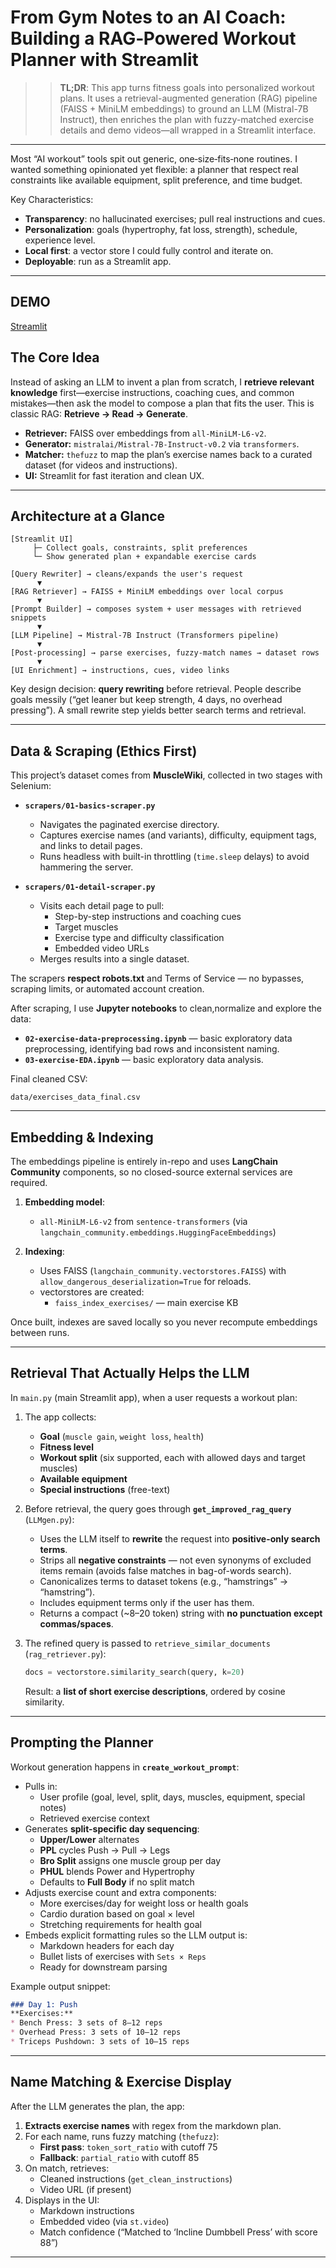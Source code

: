 # From Gym Notes to an AI Coach: Building a RAG‑Powered Workout Planner with Streamlit

> > **TL;DR**: This app turns fitness goals into personalized workout plans. It uses a retrieval-augmented generation (RAG) pipeline (FAISS + MiniLM embeddings) to ground an LLM (Mistral-7B Instruct), then enriches the plan with fuzzy-matched exercise details and demo videos—all wrapped in a Streamlit interface.

---

Most “AI workout” tools spit out generic, one‑size‑fits‑none routines. I wanted something opinionated yet flexible: a planner that respect real constraints like available equipment, split preference, and time budget. 

Key Characteristics:
- **Transparency**: no hallucinated exercises; pull real instructions and cues.
- **Personalization**: goals (hypertrophy, fat loss, strength), schedule, experience level.
- **Local first**: a vector store I could fully control and iterate on.
- **Deployable**: run as a Streamlit app.

---
## DEMO

[Streamlit](https://llm-workout-generator-mx9nrbg9gnsruunemprjr8.streamlit.app)

## The Core Idea

Instead of asking an LLM to invent a plan from scratch, I **retrieve relevant knowledge** first—exercise instructions, coaching cues, and common mistakes—then ask the model to compose a plan that fits the user. This is classic RAG: **Retrieve → Read → Generate**.

- **Retriever:** FAISS over embeddings from `all‑MiniLM‑L6‑v2`.
- **Generator:** `mistralai/Mistral‑7B‑Instruct‑v0.2` via `transformers`.
- **Matcher:** `thefuzz` to map the plan’s exercise names back to a curated dataset (for videos and instructions).
- **UI:** Streamlit for fast iteration and clean UX.

---

## Architecture at a Glance

```
[Streamlit UI]
     ├─ Collect goals, constraints, split preferences
     └─ Show generated plan + expandable exercise cards

[Query Rewriter] → cleans/expands the user's request
      ▼
[RAG Retriever] → FAISS + MiniLM embeddings over local corpus
      ▼
[Prompt Builder] → composes system + user messages with retrieved snippets
      ▼
[LLM Pipeline] → Mistral‑7B Instruct (Transformers pipeline)
      ▼
[Post‑processing] → parse exercises, fuzzy‑match names → dataset rows
      ▼
[UI Enrichment] → instructions, cues, video links
```

Key design decision: **query rewriting** before retrieval. People describe goals messily (“get leaner but keep strength, 4 days, no overhead pressing”). A small rewrite step yields better search terms and retrieval.

---

## Data & Scraping (Ethics First)

This project’s dataset comes from **MuscleWiki**, collected in two stages with Selenium:

- **`scrapers/01-basics-scraper.py`**
  - Navigates the paginated exercise directory.
  - Captures exercise names (and variants), difficulty, equipment tags, and links to detail pages.
  - Runs headless with built-in throttling (`time.sleep` delays) to avoid hammering the server.

- **`scrapers/01-detail-scraper.py`**
  - Visits each detail page to pull:
    - Step-by-step instructions and coaching cues
    - Target muscles
    - Exercise type and difficulty classification
    - Embedded video URLs
  - Merges results into a single dataset.

The scrapers **respect robots.txt** and Terms of Service — no bypasses, scraping limits, or automated account creation.

After scraping, I use **Jupyter notebooks** to clean,normalize and explore the data:

- **`02-exercise-data-preprocessing.ipynb`** — basic exploratory data preprocessing, identifying bad rows and inconsistent naming.
- **`03-exercise-EDA.ipynb`** — basic exploratory data analysis.


Final cleaned CSV:

```
data/exercises_data_final.csv
```

---

## Embedding & Indexing

The embeddings pipeline is entirely in-repo and uses **LangChain Community** components, so no closed-source external services are required.

1. **Embedding model**:
   - `all-MiniLM-L6-v2` from `sentence-transformers` (via `langchain_community.embeddings.HuggingFaceEmbeddings`)

2. **Indexing**:
   - Uses FAISS (`langchain_community.vectorstores.FAISS`) with `allow_dangerous_deserialization=True` for reloads.
   - vectorstores are created:
     - `faiss_index_exercises/` — main exercise KB


Once built, indexes are saved locally so you never recompute embeddings between runs.

---

## Retrieval That Actually Helps the LLM

In `main.py` (main Streamlit app), when a user requests a workout plan:

1. The app collects:
   - **Goal** (`muscle gain`, `weight loss`, `health`)
   - **Fitness level**
   - **Workout split** (six supported, each with allowed days and target muscles)
   - **Available equipment**
   - **Special instructions** (free-text)

2. Before retrieval, the query goes through **`get_improved_rag_query`** (`LLMgen.py`):
   - Uses the LLM itself to **rewrite** the request into **positive-only search terms**.
   - Strips all **negative constraints** — not even synonyms of excluded items remain (avoids false matches in bag-of-words search).
   - Canonicalizes terms to dataset tokens (e.g., “hamstrings” → “hamstring”).
   - Includes equipment terms only if the user has them.
   - Returns a compact (~8–20 token) string with **no punctuation except commas/spaces**.


3. The refined query is passed to `retrieve_similar_documents` (`rag_retriever.py`):
   ```python
   docs = vectorstore.similarity_search(query, k=20)
   ```
   Result: a **list of short exercise descriptions**, ordered by cosine similarity.

---


## Prompting the Planner

Workout generation happens in **`create_workout_prompt`**:

- Pulls in:
  - User profile (goal, level, split, days, muscles, equipment, special notes)
  - Retrieved exercise context
- Generates **split-specific day sequencing**:
  - **Upper/Lower** alternates
  - **PPL** cycles Push → Pull → Legs
  - **Bro Split** assigns one muscle group per day
  - **PHUL** blends Power and Hypertrophy
  - Defaults to **Full Body** if no split match
- Adjusts exercise count and extra components:
  - More exercises/day for weight loss or health goals
  - Cardio duration based on goal × level
  - Stretching requirements for health goal
- Embeds explicit formatting rules so the LLM output is:
  - Markdown headers for each day
  - Bullet lists of exercises with `Sets × Reps`
  - Ready for downstream parsing

Example output snippet:
```markdown
### Day 1: Push
**Exercises:**
* Bench Press: 3 sets of 8–12 reps
* Overhead Press: 3 sets of 10–12 reps
* Triceps Pushdown: 3 sets of 10–15 reps
```

---

## Name Matching & Exercise Display

After the LLM generates the plan, the app:

1. **Extracts exercise names** with regex from the markdown plan.
2. For each name, runs fuzzy matching (`thefuzz`):
   - **First pass**: `token_sort_ratio` with cutoff 75
   - **Fallback**: `partial_ratio` with cutoff 85
3. On match, retrieves:
   - Cleaned instructions (`get_clean_instructions`)
   - Video URL (if present)
4. Displays in the UI:
   - Markdown instructions
   - Embedded video (via `st.video`)
   - Match confidence (“Matched to ‘Incline Dumbbell Press’ with score 88”)

---
